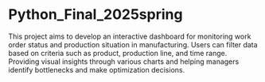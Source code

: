 # Python_Final_2025spring 
This project aims to develop an interactive dashboard for monitoring work order status and production situation in manufacturing. Users can filter data based on criteria such as product, production line, and time range. Providing visual insights through various charts and helping managers identify bottlenecks and make optimization decisions.
